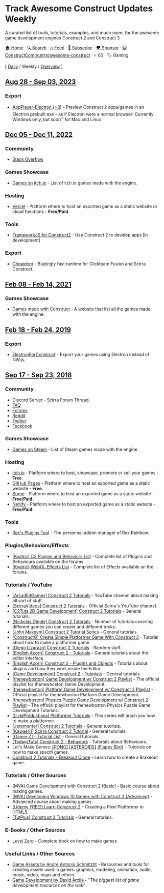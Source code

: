 # Track Awesome Construct Updates Weekly

A curated list of tools, tutorials, examples, and much more, for the awesome game development engines Construct 2 and Construct 3

[🏠 Home](/README.md) · [🔍 Search](https://www.trackawesomelist.com/search/) · [🔥 Feed](https://www.trackawesomelist.com/ConstructCommunity/awesome-construct/week/rss.xml) · [📮 Subscribe](https://trackawesomelist.us17.list-manage.com/subscribe?u=d2f0117aa829c83a63ec63c2f&id=36a103854c) · [❤️  Sponsor](https://github.com/sponsors/theowenyoung) · [😺 ConstructCommunity/awesome-construct](https://github.com/ConstructCommunity/awesome-construct) · ⭐ 60 · 🏷️ Gaming

[ [Daily](/content/ConstructCommunity/awesome-construct/README.md) / Weekly / [Overview](/content/ConstructCommunity/awesome-construct/readme/README.md) ]

## [Aug 28 - Sep 03, 2023](/content/2023/35/README.md)

### Export

*   [AppPlayer-Electron (⭐3)](https://github.com/Floflis/AppPlayer-Electron) - Preview Construct 2 apps/games in an Electron prebuilt exe - as if Electron were a normal browser! Currently Windows only, but soon™ for Mac and Linux

## [Dec 05 - Dec 11, 2022](/content/2022/49/README.md)

### Community

*   [Stack Overflow](https://stackoverflow.com/questions/tagged/construct-3+or+construct-2)

### Games Showcase

*   [Games on itch.io](https://itch.io/games/tag-construct-2/tag-construct-3) - List of itch.io games made with the engine.

### Hosting

*   [Vercel](https://vercel.com/) - Platform where to host an exported game as a static website or cloud functions - **Free/Paid**.

### Tools

*   [FrameworkJS for Construct2](https://c2.frameworkjs.eth.limo/) - Use Construct 2 to develop apps \[in development]

### Export

*   [Chowdren](https://mp2.dk/chowdren/) - Blazingly fast runtime for Clickteam Fusion and Scirra Construct.

## [Feb 08 - Feb 14, 2021](/content/2021/6/README.md)

### Games Showcase

*   [Games made with Construct](https://www.madewithconstruct.com/) - A website that list all the games made with the engine.

## [Feb 18 - Feb 24, 2019](/content/2019/7/README.md)

### Export

*   [ElectronForConstruct](https://electronforconstruct.armaldio.xyz) - Export your games using Electron instead of NW\.js.

## [Sep 17 - Sep 23, 2018](/content/2018/38/README.md)

### Community

*   [Discord Server](https://discord.gg/8RJBHbX) - [Scirra Forum Thread](https://www.construct.net/forum/construct-2/general-discussion-17/there-is-a-construct-2-discord-117214).
*   [FAQ](https://www.construct.net/forum/construct-2/how-do-i-18/how-do-i-frequently-asked-ques-41236)
*   [Forums](https://www.construct.net/forum)
*   [Reddit](https://www.reddit.com/r/construct/)
*   [Twitter](https://twitter.com/constructteam)
*   [Facebook](https://www.facebook.com/ConstructTeam/)

### Games Showcase

*   [Games on Steam](http://steamcommunity.com/sharedfiles/filedetails/?id=103535227) - List of Steam games made with the engine.

### Hosting

*   [itch.io](http://www.itch.io) - Platform where to host, showcase, promote or sell your games - **Free**.
*   [GitHub Pages](http://pages.github.com) - Platform where to host an exported game as a static website - **Free**.
*   [Surge](https://surge.sh/) - Platform where to host an exported game as a static website - **Free/Paid**.
*   [Netlify](https://www.netlify.com/) - Platform where to host an exported game as a static website - **Free/Paid**.

### Tools

*   [Rex's Plugins Tool](https://rexrainbow.github.io/C2RexDoc/c2rexplugins.weebly.com/index.html) - The personnal addon manager of Rex.Rainbow.

### Plugins/Behaviors/Effects

*   [\[Kyatric\] C2 Plugins and Behaviors List](https://www.construct.net/forum/extending-construct-2/addons-29/c2-plugins-and-behaviors-list-42712) - Complete list of Plugins and Behaviours available on the forums.
*   [\[Kyatric\] WebGL Effects List](https://www.construct.net/forum/extending-construct-2/effects-31/webgl-effects-list-51897) - Complete list of Effects available on the forums.

### Tutorials / YouTube

*   [\[ArcadEdGames\] Construct 2 Tutorials](https://www.youtube.com/playlist?list=PLmyh0_jcCzcoPTgHkm4CJSw_sdK5lPSb_) - YouTube channel about making all sort of stuff.
*   [\[ScirraVideos\] Construct 2 Tutorials](https://www.youtube.com/user/ScirraVideos/playlists) - Official Scirra's YouTube channel.
*   [\[C2Tuts 2D Game Development\] Construct 2 Tutorials](https://www.youtube.com/playlist?list=PLGdBDrsyOPm9XGiq1w_8DvbEQbHmkn7fx) - General tutorials.
*   [\[Nicholas Dingle\] Construct 2 Tutorials](https://www.youtube.com/playlist?list=PLsJBMeqEdtggBJBiuX8bnF10ewHjdE20e) - Number of tutorials covering different games you can create and different tricks.
*   [\[John Maksym\] Construct 2 Tutorial Series](https://www.youtube.com/playlist?list=PLq6aUvz66jtfnuyOKnPXO5dZly6CB8naA) - General tutorials.
*   [\[ConstructG\] Create Simple Platformer Game With Construct 2](https://www.youtube.com/playlist?list=PLxwakQrJudt_NQlMp6oVuBdB-WIDKgoQ3) - Tutorial about how to make a platformer game.
*   [\[Diego Lizarazo\] Construct 2 Tutorials](https://www.youtube.com/user/kanedarkon/videos?view=0\&flow=grid\&sort=da) - Random stuff.
*   [\[English Acorn\] Construct 2 - Tutorials](https://www.youtube.com/playlist?list=PLusL6SZZRaWr4zqm6GrQHmOuShwtypRJ5) - General tutorials about the editor interface.
*   [\[English Acorn\] Construct 2 - Plugins and Objects](https://www.youtube.com/playlist?list=PLusL6SZZRaWqP6UmVPs9Ml8BRo2t-wvnT) - Tutorials about plugins and how they work inside the Editor.
*   [\[Game Development\] Construct 2 - Tutorials](https://www.youtube.com/channel/UCCR955dujboBxEN2VJlZwJw/playlists) - General tutorials.
*   [\[thenewboston\] Game Development w/ Construct 2 Playlist](https://www.youtube.com/playlist?list=PL6gx4Cwl9DGAfHxsK6bji7trLS-N0nKF-) - The official playlist for thenewboston Game Development.
*   [\[thenewboston\] Platform Game Development w/ Construct 2 Playlist](https://www.youtube.com/playlist?list=PL6gx4Cwl9DGAp287UuTE0-K7Ty-b8rGAX) - Official playlist for thenewboston Platform Game Development.
*   [\[thenewboston\] Physics Puzzle Game Development w/ Construct 2 Playlist](https://www.youtube.com/playlist?list=PL6gx4Cwl9DGDexNbWi0uPBP6buduUZO3Q) - The official playlist for thenewboston Physics Puzzle Game Development Tutorials.
*   [\[LividProductions\] Platformer Tutorials](https://www.youtube.com/playlist?list=PLz66pfeeD4TcPN9kO7JlqiITpgi_WWgn7) - This series will teach you how to make a platformer.
*   [\[Jerementor\] Construct 2 Tutorials](https://www.youtube.com/channel/UCQkYeiHm9URZsa7nugUg1lw/playlists) - General tutorials.
*   [\[Kawaerri\] Scirra Construct 2 Tutorial](https://www.youtube.com/playlist?list=PLdn9X5UVD8H1dEcWVjYU9E5fbpPGjZnQv) - General tutorials.
*   [\[Gamer Z\] - Tutorial List](https://www.youtube.com/channel/UCXIcG5r9W_Iw6dui35g9oLQ/playlists) - General tutorials.
*   [\[TodaysTuts\] Construct 2 - Behaviors](https://www.youtube.com/playlist?list=PLO3K3VFvlU6B1InGyrx7Iz7w_MDizWlXK) - Tutorials about Behaviours.
*   Let's Make Games: [\[PONG\]](https://www.youtube.com/watch?v=cvItNHEMB80) [\[ASTEROIDS\]](https://www.youtube.com/watch?v=nYULTk2BpKY) [\[Flappy Bird\]](https://www.youtube.com/watch?v=eBccn1qMB_U) - Tutorials on how to make specifi games.
*   [Construct 2 Tutorials - Breakout Clone](https://www.youtube.com/playlist?list=PL59F92017DA9887DB) - Learn how to create a Brakeout game.

### Tutorials / Other Sources

*   [\[MVA\] Game Development with Construct 2 (Basic)](https://mva.microsoft.com/en-US/training-courses/game-development-with-construct-2-8355) - Basic course about making games.
*   [\[MVA\] Developing Windows 10 Games with Construct 2 (Advanced)](https://mva.microsoft.com/en-US/training-courses/developing-windows-10-games-with-construct-2-16335) - Advanced course about making games.
*   [\[Udemy FREE!\] Learn Construct 2](https://www.udemy.com/learn-construct-2-creating-a-pixel-platformer-in-html5/) - Creating a Pixel Platformer in HTML5.
*   [\[TutPlus\] Construct 2 Tutorials](https://gamedevelopment.tutsplus.com/categories/construct-2) - General tutorials.

### E-Books / Other Sources

*   [Level Zero](https://www.construct.net/blogs/construct-official-blog-1/level-zero-free-construct-2-book-853) - Complete book on how to make games.

### Useful Links / Other Sources

*   [Game Assets by Andre Antonio Schmitzht](https://game-assets.zeef.com/andre.antonio.schmitz) - Resources and tools for creating assets used in games: graphics, modeling, animation, audio, music, video, maps and others.
*   [Game Development by David Arcila](https://game-development.zeef.com/david.arcila) - "*The biggest list of game development resources on the web*".